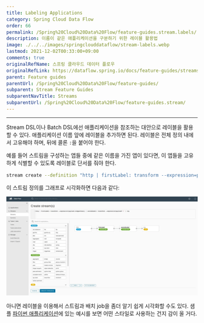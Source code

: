 ```yaml
---
title: Labeling Applications
category: Spring Cloud Data Flow
order: 66
permalink: /Spring%20Cloud%20Data%20Flow/feature-guides.stream.labels/
description: 이름이 같은 애플리케이션을 구분하기 위한 레이블 활용법
image: ./../../images/springclouddataflow/stream-labels.webp
lastmod: 2021-12-02T00:33:00+09:00
comments: true
originalRefName: 스프링 클라우드 데이터 플로우
originalRefLink: https://dataflow.spring.io/docs/feature-guides/streams/labels/
parent: Feature guides
parentUrl: /Spring%20Cloud%20Data%20Flow/feature-guides/
subparent: Stream Feature Guides
subparentNavTitle: Streams
subparentUrl: /Spring%20Cloud%20Data%20Flow/feature-guides.stream/
---
```


---

Stream DSL이나 Batch DSL에선 애플리케이션을 참조하는 대안으로 레이블을 활용할 수 있다. 애플리케이션 이름 앞에 레이블을 추가하면 된다. 레이블은 전체 정의 내에서 고유해야 하며, 뒤에 콜론 `:`을 붙어야 한다.

예를 들어 스트림을 구성하는 앱들 중에 같은 이름을 가진 앱이 있다면, 이 앱들을 고유하게 식별할 수 있도록 레이블로 단서를 줘야 한다.

```bash
stream create --definition "http | firstLabel: transform --expression=payload.toUpperCase() | secondLabel: transform --expression=payload+'!' | log" --name myStreamWithLabels --deploy
```

이 스트림 정의를 그래프로 시각화하면 다음과 같다:

![Stream Labels](./../../images/springclouddataflow/stream-labels.webp)

아니면 레이블을 이용해서 스트림과 배치 job을 좀더 알기 쉽게 시각화할 수도 있다. 샘플 [파이썬 애플리케이션](https://dataflow.spring.io/docs/recipes/polyglot/app/)에 있는 예시를 보면 어떤 스타일로 사용하는 건지 감이 올 거다.